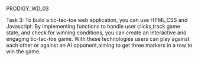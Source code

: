 PRODIGY_WD_03

Task 3:
To build a tic-tac-toe web application, you can use HTML,CSS and Javascript. By implementing functions to handle user clicks,track game state, and check for winning conditions, you can create an interactive and engaging tic-tac-toe game. With these technologies users can play against each other or against an AI opponent,aiming to get three markers in a row to win the game.

